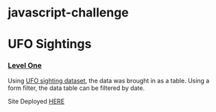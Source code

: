 # javascript-challenge

<h1>UFO Sightings</h1>
<style> h3 {
    text-decoration: underline;
}
</style>
<h3>Level One</h3>
Using <a href="static/js/data.js">UFO sighting dataset</a>, the data was brought in as a table. Using a form filter, the data table can be filtered by date.

Site Deployed <a href="https://ehislope.github.io/javascript-challenge/">HERE</a>